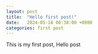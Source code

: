 ```yaml
---
layout: post
title:  "Hello first post!"
date:   2024-05-18 00:38:00 +0800
categories: first post
---
```

This is my first post, Hello post
